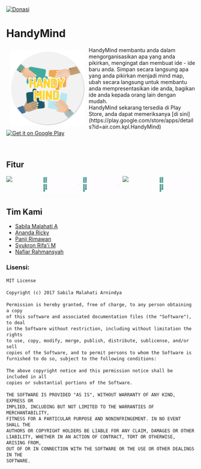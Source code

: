 [![Donasi](https://img.shields.io/badge/donate-paypal-blue.svg)](https://www.paypal.me/HoraApps)
# HandyMind
<img src="/app/src/main/res/mipmap-xxxhdpi/ic_launcher_round.png" align="left" width="200" hspace="10" vspace="10">
HandyMind membantu anda dalam mengorganisasikan apa yang anda pikirkan, mengingat dan membuat ide - ide baru anda. Simpan secara langsung apa yang anda pikirkan menjadi mind map, ubah secara langsung untuk membantu anda mempresentasikan ide anda, bagikan ide  anda kepada orang lain dengan mudah.</br>
HandyMind sekarang tersedia di Play Store, anda dapat memeriksanya [di sini](https://play.google.com/store/apps/details?id=air.com.kpl.HandyMind)</br>

<div style="display:flex;" >
<a href="#">
    <img alt="Get it on Google Play"
        height="80"
        src="https://play.google.com/intl/en_us/badges/images/generic/en_badge_web_generic.png" />
</a>
</div>
</br></br>

## Fitur
<div style="display:flex;" >
<img  src="screenshots/1.png" width="19%" >
<img style="margin-left:10px;" src="gif/undoredo.gif" width="19%" >
<img style="margin-left:10px;" src="gif/textwithshape.gif" width="19%" >
<img style="margin-left:10px;" src="sgif/observer-line.gif" width="19%" >
<img style="margin-left:10px;" src="gif/dash-straighline.gif" width="19%" >

</div>

Tim Kami
---
- [Sabila Malahati A](https://github.com/bellaarnindya)
- [Ananda Ricky](https://github.com/nandaricky)
- [Panji Rimawan](https://github.com/njiipanji)
- [Syukron Rifa'i M](https://github.com/syukronrm)
- [Nafiar Rahmansyah](https://github.com/nafiar)

### Lisensi: 
	MIT License

	Copyright (c) 2017 Sabila Malahati Arnindya

	Permission is hereby granted, free of charge, to any person obtaining a copy
	of this software and associated documentation files (the "Software"), to deal
	in the Software without restriction, including without limitation the rights
	to use, copy, modify, merge, publish, distribute, sublicense, and/or sell
	copies of the Software, and to permit persons to whom the Software is
	furnished to do so, subject to the following conditions:

	The above copyright notice and this permission notice shall be included in all
	copies or substantial portions of the Software.

	THE SOFTWARE IS PROVIDED "AS IS", WITHOUT WARRANTY OF ANY KIND, EXPRESS OR
	IMPLIED, INCLUDING BUT NOT LIMITED TO THE WARRANTIES OF MERCHANTABILITY,
	FITNESS FOR A PARTICULAR PURPOSE AND NONINFRINGEMENT. IN NO EVENT SHALL THE
	AUTHORS OR COPYRIGHT HOLDERS BE LIABLE FOR ANY CLAIM, DAMAGES OR OTHER
	LIABILITY, WHETHER IN AN ACTION OF CONTRACT, TORT OR OTHERWISE, ARISING FROM,
	OUT OF OR IN CONNECTION WITH THE SOFTWARE OR THE USE OR OTHER DEALINGS IN THE
	SOFTWARE.
